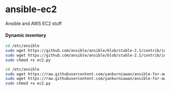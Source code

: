 # ansible-ec2
Ansible and AWS EC2 stuff

#### Dynamic inventory

```bash
cd /etc/ansible
sudo wget https://github.com/ansible/ansible/blob/stable-2.1/contrib/inventory/ec2.py
sudo wget https://github.com/ansible/ansible/blob/stable-2.1/contrib/inventory/ec2.ini
sudo chmod +x ec2.py
```

```bash
cd /etc/ansible
sudo wget https://raw.githubusercontent.com/yankurniawan/ansible-for-aws/master/ec2.py
sudo wget https://raw.githubusercontent.com/yankurniawan/ansible-for-aws/master/ec2.ini
sudo chmod +x ec2.py
```
